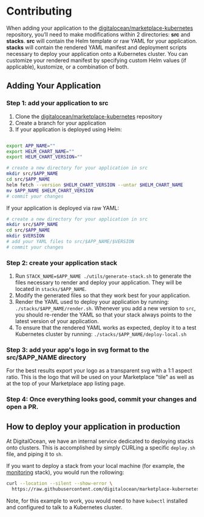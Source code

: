 # Contributing

When adding your application to the [digitalocean/marketplace-kubernetes](https://github.com/digitalocean/marketplace-kubernetes) repository, you’ll need
to make modifications within 2 directories: **src** and **stacks**. **src** will
contain the Helm template or raw YAML for your application. **stacks** will contain
the rendered YAML manifest and deployment scripts necessary to deploy your application
onto a Kubernetes cluster. You can customize your rendered manifest by specifying
custom Helm values (if applicable), kustomize, or a combination of both.

## Adding Your Application

### Step 1: add your application to src

1. Clone the [digitalocean/marketplace-kubernetes](https://github.com/digitalocean/marketplace-kubernetes) repository
2. Create a branch for your application
3. If your application is deployed using Helm:

```bash

export APP_NAME=""
export HELM_CHART_NAME=""
export HELM_CHART_VERSION=""

# create a new directory for your application in src
mkdir src/$APP_NAME
cd src/$APP_NAME
helm fetch --version $HELM_CHART_VERSION --untar $HELM_CHART_NAME
mv $APP_NAME $HELM_CHART_VERSION
# commit your changes
```

If your application is deployed via raw YAML:

```bash
# create a new directory for your application in src
mkdir src/$APP_NAME
cd src/$APP_NAME
mkdir $VERSION
# add your YAML files to src/$APP_NAME/$VERSION
# commit your changes
```

### Step 2: create your application stack

1. Run `STACK_NAME=$APP_NAME ./utils/generate-stack.sh` to generate the files necessary to render and deploy your application. They will be located in `stacks/$APP_NAME`.
2. Modify the generated files so that they work best for your application.
3. Render the YAML used to deploy your application by running: `./stacks/$APP_NAME/render.sh`. Whenever you add a new version to `src`, you should
re-render the YAML so that your stack always points to the latest version of your application.
4. To ensure that the rendered YAML works as expected, deploy it to a test Kubernetes cluster by running: `./stacks/$APP_NAME/deploy-local.sh`

### Step 3: add your app's logo in svg format to the src/$APP_NAME directory

For the best results export your logo as a transparent svg with a 1:1 aspect ratio. This is the logo that will be used on your Marketplace "tile" as well as at the top of your Marketplace app listing page.

### Step 4: Once everything looks good, commit your changes and open a PR.

## How to deploy your application in production

At DigitalOcean, we have an internal service dedicated to deploying stacks onto clusters. This is accomplished
by simply CURLing a specific `deploy.sh` file, and piping it to `sh`.

If you want to deploy a stack from your local machine (for example, the [monitoring](https://github.com/digitalocean/marketplace-kubernetes/tree/master/stacks/monitoring) stack), you would run the rollowing:

```bash
curl --location --silent --show-error \
  https://raw.githubusercontent.com/digitalocean/marketplace-kubernetes/master/stacks/monitoring/deploy.sh | sh
```

Note, for this example to work, you would need to have `kubectl` installed and configured to talk to a Kubernetes cluster.
